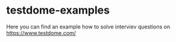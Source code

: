 # testdome-examples
Here you can find an example how to solve interviev questions on https://www.testdome.com/
